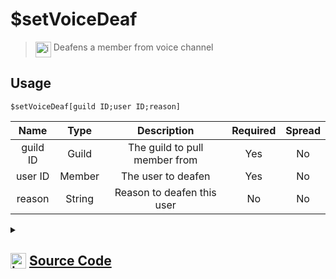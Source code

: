 # $setVoiceDeaf
> <img align="top" src="https://upload.wikimedia.org/wikipedia/commons/thumb/e/e4/Infobox_info_icon.svg/160px-Infobox_info_icon.svg.png?20150409153300" alt="image" width="25" height="auto"> Deafens a member from voice channel
## Usage
```
$setVoiceDeaf[guild ID;user ID;reason]
```
| Name | Type | Description | Required | Spread
| :---: | :---: | :---: | :---: | :---: |
guild ID | Guild | The guild to pull member from | Yes | No
user ID | Member | The user to deafen | Yes | No
reason | String | Reason to deafen this user | No | No
<details>
<summary>
    
## <img align="top" src="https://cdn4.iconfinder.com/data/icons/iconsimple-logotypes/512/github-512.png" alt="image" width="25" height="auto">  [Source Code](https://github.com/tryforge/ForgeScript-V2/blob/main/src/native/setVoiceDeaf.ts)
    
</summary>
    
```ts
import { noop } from "lodash"
import { ArgType, NativeFunction } from "../structures"

export default new NativeFunction({
    name: "$setVoiceDeaf",
    version: "1.4.0",
    description: "Deafens a member from voice channel",
    brackets: true,
    args: [
        {
            name: "guild ID",
            description: "The guild to pull member from",
            rest: false,
            required: true,
            type: ArgType.Guild
        },
        {
            name: "user ID",
            rest: false,
            required: true,
            type: ArgType.Member,
            pointer: 0,
            description: "The user to deafen"
        },
        {
            name: "reason",
            description: "Reason to deafen this user",
            rest: false,
            required: false,
            type: ArgType.String
        }
    ],
    unwrap: true,
    async execute(ctx, [, member, reason ]) {
        return this.success(!!(await member.voice.setDeaf(true, reason ?? undefined).catch(noop)))
    },
})
```
    
</details>